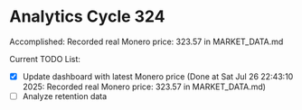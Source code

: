 # Analytics Cycle 324

Accomplished: Recorded real Monero price: 323.57 in MARKET_DATA.md

Current TODO List:

- [x] Update dashboard with latest Monero price  (Done at Sat Jul 26 22:43:10 2025: Recorded real Monero price: 323.57 in MARKET_DATA.md)
- [ ] Analyze retention data